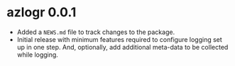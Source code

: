 # azlogr 0.0.1

* Added a `NEWS.md` file to track changes to the package.
* Initial release with minimum features required to configure logging set up in one step. And, optionally, add additional meta-data to be collected while logging.
